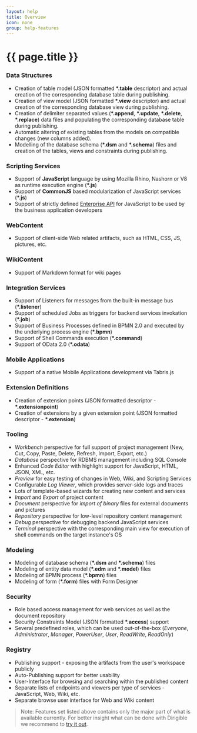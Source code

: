 ```yaml
---
layout: help
title: Overview
icon: none
group: help-features
---
```


{{ page.title }}
===

### Data Structures

* Creation of table model (JSON formatted **\*.table** descriptor) and actual creation of the corresponding database table during publishing.
* Creation of view model (JSON formatted **\*.view** descriptor) and actual creation of the corresponding database view during publishing.
* Creation of delimiter separated values (**\*.append**, **\*.update**, **\*.delete**, **\*.replace**) data files and populating the corresponding database table during publishing.
* Automatic altering of existing tables from the models on compatible changes (new columns added).
* Modelling of the database schema (**\*.dsm** and **\*.schema**) files and creation of the tables, views and constraints during publishing.
	
### Scripting Services

* Support of **JavaScript** language by using Mozilla Rhino, Nashorn or V8 as runtime execution engine (**\*.js**)
* Support of **CommonJS** based modularization of JavaScript services (**\*.js**)
* Support of strictly defined [Enterprise API](../api/) for JavaScript to be used by the business application developers

### WebContent

* Support of client-side Web related artifacts, such as HTML, CSS, JS, pictures, etc.
	
### WikiContent

* Support of Markdown format for wiki pages
	
### Integration Services
	
* Support of Listeners for messages from the built-in message bus (**\*.listener**)
* Support of scheduled Jobs as triggers for backend services invokation (**\*.job**)
* Support of Business Processes defined in BPMN 2.0 and executed by the underlying process engine (**\*.bpmn**)
* Support of Shell Commands execution (**\*.command**)
* Support of OData 2.0 (**\*.odata**)
	
### Mobile Applications

* Support of a native Mobile Applications development via Tabris.js
	
### Extension Definitions

* Creation of extension points (JSON formatted descriptor - **\*.extensionpoint**)
* Creation of extensions by a given extension point (JSON formatted descriptor - **\*.extension**)
	
### Tooling

* *Workbench* perspective for full support of project management (New, Cut, Copy, Paste, Delete, Refresh, Import, Export, etc.)
* *Database* perspective for RDBMS management including SQL Console
* Enhanced *Code Editor* with highlight support for JavaScript, HTML, JSON, XML, etc.
* *Preview* for easy testing of changes in Web, Wiki, and Scripting Services
* Configurable *Log Viewer*, which provides server-side logs and traces
* Lots of template-based wizards for creating new content and services
* *Import* and *Export* of project content
* *Document* perspective for *import of binary* files for external documents and pictures
* *Repository* perspective for low-level repository content management
* *Debug* perspective for debugging backend JavaScript services
* *Terminal* perspective with the corresponding main view for execution of shell commands on the target instance's OS

### Modeling

* Modeling of database schema (**\*.dsm** and **\*.schema**) files
* Modeling of entity data model (**\*.edm** and **\*.model**) files
* Modeling of BPMN process (**\*.bpmn**) files
* Modeling of form (**\*.form**) files with Form Designer

### Security

* Role based access management for web services as well as the document repository
* Security Constraints Model (JSON formatted **\*.access**) support
* Several predefined roles, which can be used out-of-the-box (*Everyone*, *Administrator*, *Manager*, *PowerUser*, *User*, *ReadWrite*, *ReadOnly*)

### Registry
	
* Publishing support - exposing the artifacts from the user's workspace publicly 
* Auto-Publishing support for better usability
* User-Interface for browsing and searching within the published content
* Separate lists of endpoints and viewers per type of services - JavaScript, Web, Wiki, etc.
* Separate browse user interface for Web and Wiki content

> Note: Features set listed above contains only the major part of what is available currently. For better insight what can be done with Dirigible we recommend to [try it out](http://trial.dirigible.io).

